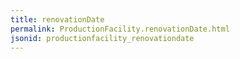 ```yaml
---
title: renovationDate
permalink: ProductionFacility.renovationDate.html
jsonid: productionfacility_renovationdate
---
```

